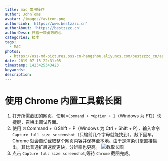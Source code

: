 ```yaml
---
title: mac 常用操作
author: JohnToms
avatar: /images/favicon.png
authorLink: 'https://www.bestzzzc.cn'
authorAbout: 'https://bestzzzc.cn'
authorDesc: 怀着一颗勇敢的心
categories: 技术
tags:
  - MAC
photos:
  - https://oss-md-pictures.oss-cn-hangzhou.aliyuncs.com/bestzzzc_cn/apple_iclon.jpg
date: 2019-07-15 22:31:05
timestamp: 1423425343423
keywords:
description:
---
```


# 使用 Chrome 内置工具截长图
1. 打开所需截图的网页，使用 `⌘Command + ⌥Option + I`（Windows 为 F12）快捷键，召唤出调试界面。
2. 使用 ⌘Command + ⇧Shift + P（Windows 为 Ctrl + Shift + P），输入命令 `Capture full size screenshot`（只输前几个字母就能找到），敲下回车，Chrome 就会自动截取整个网页内容并保存至本地。由于是渲染引擎直接输出，其比普通扩展速度更快，分辨率也更高。
![截取长图](https://oss-md-pictures.oss-cn-hangzhou.aliyuncs.com/bestzzzc_cn/%E6%88%AA%E9%95%BF%E5%9B%BE1.jpeg)
3. 点击 `Capture full size screenshot`,等待 `Chrome` 截图完成。